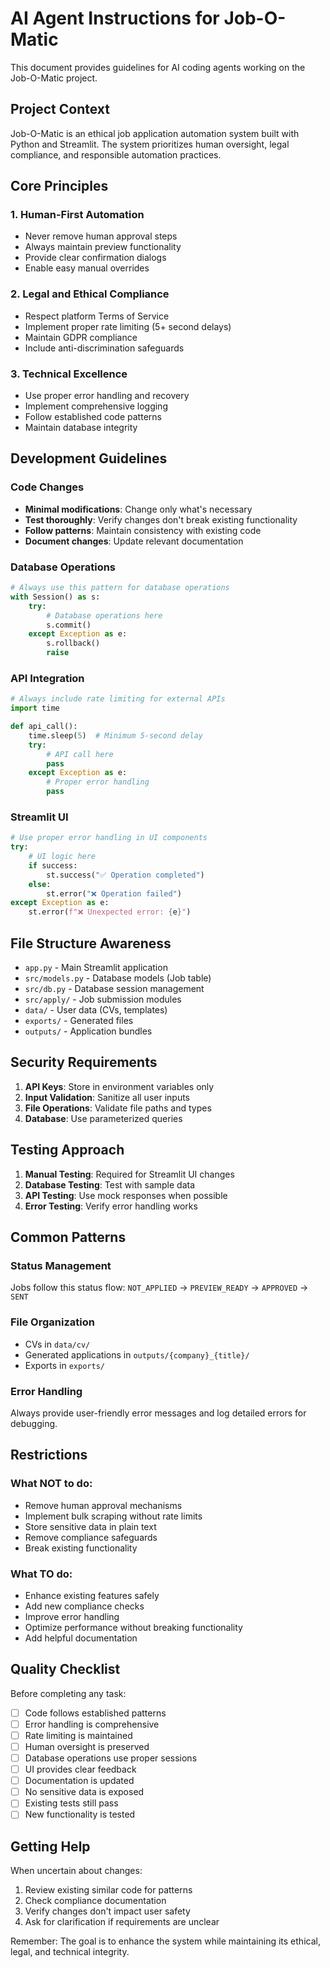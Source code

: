 # AI Agent Instructions for Job-O-Matic

This document provides guidelines for AI coding agents working on the Job-O-Matic project.

## Project Context

Job-O-Matic is an ethical job application automation system built with Python and Streamlit. The system prioritizes human oversight, legal compliance, and responsible automation practices.

## Core Principles

### 1. Human-First Automation
- Never remove human approval steps
- Always maintain preview functionality
- Provide clear confirmation dialogs
- Enable easy manual overrides

### 2. Legal and Ethical Compliance
- Respect platform Terms of Service
- Implement proper rate limiting (5+ second delays)
- Maintain GDPR compliance
- Include anti-discrimination safeguards

### 3. Technical Excellence
- Use proper error handling and recovery
- Implement comprehensive logging
- Follow established code patterns
- Maintain database integrity

## Development Guidelines

### Code Changes
- **Minimal modifications**: Change only what's necessary
- **Test thoroughly**: Verify changes don't break existing functionality
- **Follow patterns**: Maintain consistency with existing code
- **Document changes**: Update relevant documentation

### Database Operations
```python
# Always use this pattern for database operations
with Session() as s:
    try:
        # Database operations here
        s.commit()
    except Exception as e:
        s.rollback()
        raise
```

### API Integration
```python
# Always include rate limiting for external APIs
import time

def api_call():
    time.sleep(5)  # Minimum 5-second delay
    try:
        # API call here
        pass
    except Exception as e:
        # Proper error handling
        pass
```

### Streamlit UI
```python
# Use proper error handling in UI components
try:
    # UI logic here
    if success:
        st.success("✅ Operation completed")
    else:
        st.error("❌ Operation failed")
except Exception as e:
    st.error(f"❌ Unexpected error: {e}")
```

## File Structure Awareness

- `app.py` - Main Streamlit application
- `src/models.py` - Database models (Job table)
- `src/db.py` - Database session management
- `src/apply/` - Job submission modules
- `data/` - User data (CVs, templates)
- `exports/` - Generated files
- `outputs/` - Application bundles

## Security Requirements

1. **API Keys**: Store in environment variables only
2. **Input Validation**: Sanitize all user inputs
3. **File Operations**: Validate file paths and types
4. **Database**: Use parameterized queries

## Testing Approach

1. **Manual Testing**: Required for Streamlit UI changes
2. **Database Testing**: Test with sample data
3. **API Testing**: Use mock responses when possible
4. **Error Testing**: Verify error handling works

## Common Patterns

### Status Management
Jobs follow this status flow:
`NOT_APPLIED` → `PREVIEW_READY` → `APPROVED` → `SENT`

### File Organization
- CVs in `data/cv/`
- Generated applications in `outputs/{company}_{title}/`
- Exports in `exports/`

### Error Handling
Always provide user-friendly error messages and log detailed errors for debugging.

## Restrictions

### What NOT to do:
- Remove human approval mechanisms
- Implement bulk scraping without rate limits
- Store sensitive data in plain text
- Remove compliance safeguards
- Break existing functionality

### What TO do:
- Enhance existing features safely
- Add new compliance checks
- Improve error handling
- Optimize performance without breaking functionality
- Add helpful documentation

## Quality Checklist

Before completing any task:

- [ ] Code follows established patterns
- [ ] Error handling is comprehensive
- [ ] Rate limiting is maintained
- [ ] Human oversight is preserved
- [ ] Database operations use proper sessions
- [ ] UI provides clear feedback
- [ ] Documentation is updated
- [ ] No sensitive data is exposed
- [ ] Existing tests still pass
- [ ] New functionality is tested

## Getting Help

When uncertain about changes:
1. Review existing similar code for patterns
2. Check compliance documentation
3. Verify changes don't impact user safety
4. Ask for clarification if requirements are unclear

Remember: The goal is to enhance the system while maintaining its ethical, legal, and technical integrity.